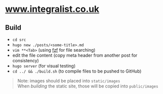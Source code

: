 # www.integralist.co.uk

## Build

- `cd src`
- `hugo new ./posts/<some-title>.md`
- `vim **<Tab>` (using [fzf](https://github.com/junegunn/fzf) for file searching)
- edit the file content (copy meta header from another post for consistency)
- `hugo server` (for visual testing)
- `cd ../ && ./build.sh` (to compile files to be pushed to GitHub)

 > Note: images should be placed into `static/images`  
 > When _building_ the static site, those will be copied into `public/images`
